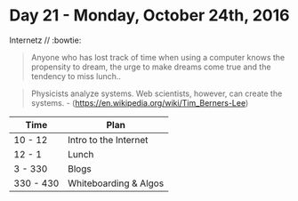 # Day 21 - Monday, October 24th, 2016

Internetz // :bowtie:

> Anyone who has lost track of time when using a computer knows the propensity to dream, the urge to make dreams come true and the tendency to miss lunch..

> Physicists analyze systems. Web scientists, however, can create the systems. - (https://en.wikipedia.org/wiki/Tim_Berners-Lee)


Time        |   Plan   |
----------------|-------
10 - 12      | Intro to the Internet
12 - 1    | Lunch
3 - 330 | Blogs
330 - 430 | Whiteboarding & Algos



